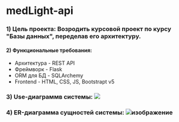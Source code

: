 # medLight-api
### 1) Цель проекта: Возродить курсовой проект по курсу "Базы данных", переделав его архитектуру.
#### 2) Функциональные требования: 
  + Архитектура - REST API
  + Фреймворк - Flask
  + ORM для БД - SQLArchemy
  + Frontend - HTML, CSS, JS, Bootstrapt v5
### 3) Use-диаграммв системы:  <img Padding="250"  src="https://user-images.githubusercontent.com/52675708/136860737-48ef3613-106d-4081-812d-77a601d6ef8b.png">
### 4) ER-диаграмма сущностей системы:  ![изображение](https://user-images.githubusercontent.com/52675708/136860904-1c7260b8-fc40-40ff-956a-8aecf2f46f77.png)
